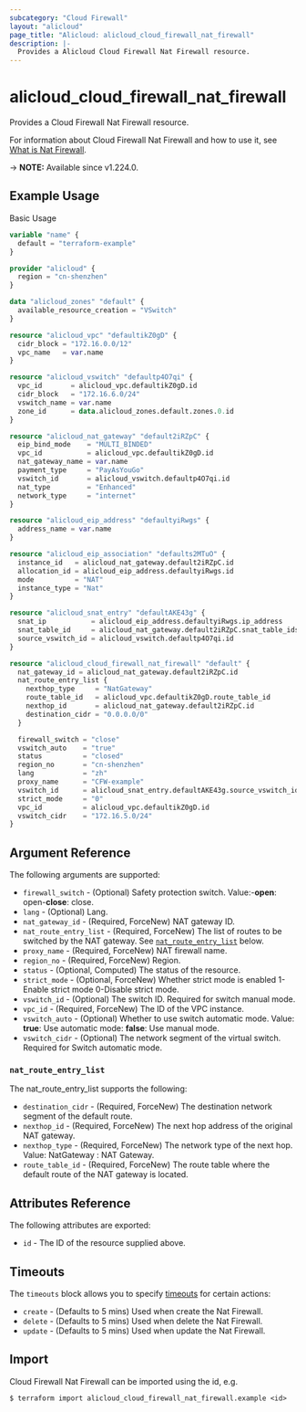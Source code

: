 ```yaml
---
subcategory: "Cloud Firewall"
layout: "alicloud"
page_title: "Alicloud: alicloud_cloud_firewall_nat_firewall"
description: |-
  Provides a Alicloud Cloud Firewall Nat Firewall resource.
---
```


# alicloud_cloud_firewall_nat_firewall

Provides a Cloud Firewall Nat Firewall resource. 

For information about Cloud Firewall Nat Firewall and how to use it, see [What is Nat Firewall](https://www.alibabacloud.com/help/en/).

-> **NOTE:** Available since v1.224.0.

## Example Usage

Basic Usage

```terraform
variable "name" {
  default = "terraform-example"
}

provider "alicloud" {
  region = "cn-shenzhen"
}

data "alicloud_zones" "default" {
  available_resource_creation = "VSwitch"
}

resource "alicloud_vpc" "defaultikZ0gD" {
  cidr_block = "172.16.0.0/12"
  vpc_name   = var.name
}

resource "alicloud_vswitch" "defaultp4O7qi" {
  vpc_id       = alicloud_vpc.defaultikZ0gD.id
  cidr_block   = "172.16.6.0/24"
  vswitch_name = var.name
  zone_id      = data.alicloud_zones.default.zones.0.id
}

resource "alicloud_nat_gateway" "default2iRZpC" {
  eip_bind_mode    = "MULTI_BINDED"
  vpc_id           = alicloud_vpc.defaultikZ0gD.id
  nat_gateway_name = var.name
  payment_type     = "PayAsYouGo"
  vswitch_id       = alicloud_vswitch.defaultp4O7qi.id
  nat_type         = "Enhanced"
  network_type     = "internet"
}

resource "alicloud_eip_address" "defaultyiRwgs" {
  address_name = var.name
}

resource "alicloud_eip_association" "defaults2MTuO" {
  instance_id   = alicloud_nat_gateway.default2iRZpC.id
  allocation_id = alicloud_eip_address.defaultyiRwgs.id
  mode          = "NAT"
  instance_type = "Nat"
}

resource "alicloud_snat_entry" "defaultAKE43g" {
  snat_ip           = alicloud_eip_address.defaultyiRwgs.ip_address
  snat_table_id     = alicloud_nat_gateway.default2iRZpC.snat_table_ids
  source_vswitch_id = alicloud_vswitch.defaultp4O7qi.id
}

resource "alicloud_cloud_firewall_nat_firewall" "default" {
  nat_gateway_id = alicloud_nat_gateway.default2iRZpC.id
  nat_route_entry_list {
    nexthop_type     = "NatGateway"
    route_table_id   = alicloud_vpc.defaultikZ0gD.route_table_id
    nexthop_id       = alicloud_nat_gateway.default2iRZpC.id
    destination_cidr = "0.0.0.0/0"
  }

  firewall_switch = "close"
  vswitch_auto    = "true"
  status          = "closed"
  region_no       = "cn-shenzhen"
  lang            = "zh"
  proxy_name      = "CFW-example"
  vswitch_id      = alicloud_snat_entry.defaultAKE43g.source_vswitch_id
  strict_mode     = "0"
  vpc_id          = alicloud_vpc.defaultikZ0gD.id
  vswitch_cidr    = "172.16.5.0/24"
}
```

## Argument Reference

The following arguments are supported:
* `firewall_switch` - (Optional) Safety protection switch. Value:-**open**: open-**close**: close.
* `lang` - (Optional) Lang.
* `nat_gateway_id` - (Required, ForceNew) NAT gateway ID.
* `nat_route_entry_list` - (Required, ForceNew) The list of routes to be switched by the NAT gateway. See [`nat_route_entry_list`](#nat_route_entry_list) below.
* `proxy_name` - (Required, ForceNew) NAT firewall name.
* `region_no` - (Required, ForceNew) Region.
* `status` - (Optional, Computed) The status of the resource.
* `strict_mode` - (Optional, ForceNew) Whether strict mode is enabled 1-Enable strict mode 0-Disable strict mode.
* `vswitch_id` - (Optional) The switch ID. Required for switch manual mode.
* `vpc_id` - (Required, ForceNew) The ID of the VPC instance.
* `vswitch_auto` - (Optional) Whether to use switch automatic mode. Value: **true**: Use automatic mode: **false**: Use manual mode.
* `vswitch_cidr` - (Optional) The network segment of the virtual switch. Required for Switch automatic mode.

### `nat_route_entry_list`

The nat_route_entry_list supports the following:
* `destination_cidr` - (Required, ForceNew) The destination network segment of the default route.
* `nexthop_id` - (Required, ForceNew) The next hop address of the original NAT gateway.
* `nexthop_type` - (Required, ForceNew) The network type of the next hop. Value: NatGateway : NAT Gateway.
* `route_table_id` - (Required, ForceNew) The route table where the default route of the NAT gateway is located.

## Attributes Reference

The following attributes are exported:
* `id` - The ID of the resource supplied above.

## Timeouts

The `timeouts` block allows you to specify [timeouts](https://www.terraform.io/docs/configuration-0-11/resources.html#timeouts) for certain actions:
* `create` - (Defaults to 5 mins) Used when create the Nat Firewall.
* `delete` - (Defaults to 5 mins) Used when delete the Nat Firewall.
* `update` - (Defaults to 5 mins) Used when update the Nat Firewall.

## Import

Cloud Firewall Nat Firewall can be imported using the id, e.g.

```shell
$ terraform import alicloud_cloud_firewall_nat_firewall.example <id>
```